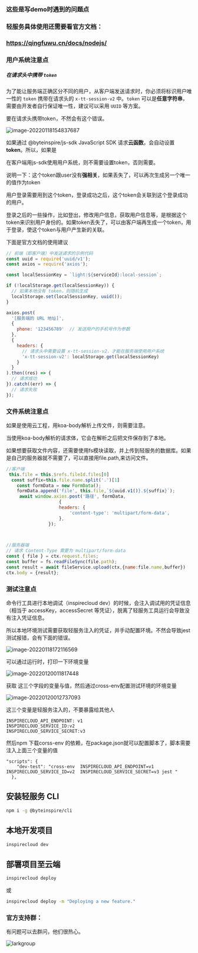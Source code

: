 ### 这些是写demo时遇到的问题点

### 轻服务具体使用还需要看官方文档：

### https://qingfuwu.cn/docs/nodejs/

### 用户系统注意点

##### 在请求头中携带 `token`

为了能让服务端正确区分不同的用户，从客户端发送请求时，你必须将标识用户唯一性的 `token` 携带在请求头的 `x-tt-session-v2` 中。`token` 可以是**任意字符串**，需要由开发者自行保证唯一性，建议可以采用 `UUID` 等方案。

要在请求头携带token，不然会有这个错误。

![image-20220118154837687](C:\Users\123\AppData\Roaming\Typora\typora-user-images\image-20220118154837687.png)

如果通过 @byteinspire/js-sdk JavaScript SDK 请求**云函数**，会自动设置 **token**。所以，如果是

在客户端用js-sdk使用用户系统，则不需要设置token，否则需要。





说明一下：这个token跟user没有**强相关**，如果丢失了，可以再次生成另一个唯一的值作为token

用户登录需要用到这个token，登录成功之后，这个token会关联到这个登录成功的用户。

登录之后的一些操作，比如登出，修改用户信息，获取用户信息等，是根据这个token来识别用户身份的。如果token丢失了，可以由客户端再生成一个token，用于登录，使这个token与用户产生新的关联。



下面是官方文档的使用建议

```javascript
// 前端（即客户端）中发送请求的示例代码
const uuid = require('uuid/v1');
const axios = require('axios');

const localSessionKey = `light:${serviceId}:local-session`;

if (!localStorage.get(localSessionKey)) {
  // 如果本地没有 token，则随机生成
  localStorage.set(localSessionKey, uuid());
}

axios.post(
  '[服务端的 URL 地址]',
  {
    phone: '123456789'  // 发送用户的手机号作为参数
  },
  {
    headers: {
      // 请求头中需要设置 x-tt-session-v2，才能在服务端使用用户系统
      'x-tt-session-v2': localStorage.get(localSessionKey)
    }
  }
).then((res) => {
  // 请求成功
}).catch((err) => {
  // 请求失败
});
```

### 文件系统注意点

如果是使用云工程，用koa-body解析上传文件，则需要注意。

当使用koa-body解析的请求体，它会在解析之后把文件保存到了本地。

如果想要获取文件内容，还需要使用fs模块读取，并上传到轻服务的数据库。如果是自己的服务器就不需要了，可以直接用file.path,来访问文件。

```js
//客户端
 this.file = this.$refs.fileId.files[0]
  const suffix=this.file.name.split('.')[1]
    const formData = new FormData();
	formData.append('file', this.file,`${uuid.v1()}.${suffix}`);
     await window.axios.post('路径', formData, 
                    {
                    headers: {
                        'content-type': 'multipart/form-data',
                    },
                });
           


//服务器端
// 请求 Content-Type 需要为 multipart/form-data
const { file } = ctx.request.files;
const buffer = fs.readFileSync(file.path);
const result = await fileService.upload(ctx,{name:file.name,buffer})
ctx.body = {result};
```



### 测试注意点

命令行工具进行本地调试（inspirecloud dev）的时候，会注入调试用的凭证信息（相当于 accessKey，accessSecret 等凭证），脱离了轻服务工具运行会导致没有注入凭证信息。

所以本地环境测试需要获取轻服务注入的凭证，并手动配置环境。不然会导致jest测试报错，会有下面的错误。

![image-20220118172116569](C:\Users\123\AppData\Roaming\Typora\typora-user-images\image-20220118172116569.png)



可以通过运行时，打印一下环境变量 

![image-20220120011817448](C:\Users\123\AppData\Roaming\Typora\typora-user-images\image-20220120011817448.png)

获取 这三个字段的变量与值，然后通过cross-env配置测试环境的环境变量

![image-20220120012737093](C:\Users\123\AppData\Roaming\Typora\typora-user-images\image-20220120012737093.png)

这三个变量是轻服务注入的，不要暴露给其他人

```
INSPIRECLOUD_API_ENDPOINT: v1
INSPIRECLOUD_SERVICE_ID:v2
INSPIRECLOUD_SERVICE_SECRET:v3
```



然后npm 下载corss-env 的依赖，在package.json就可以配置脚本了，脚本需要注入上面三个变量的值

```
"scripts": {
    "dev-test": "cross-env  INSPIRECLOUD_API_ENDPOINT=v1  INSPIRECLOUD_SERVICE_ID=v2  INSPIRECLOUD_SERVICE_SECRET=v3 jest "
  },
```



## 安装轻服务 CLI

```sh
npm i -g @byteinspire/cli
```



## 本地开发项目

```sh
inspirecloud dev
```



## 部署项目至云端

```sh
inspirecloud deploy
```

或

```sh
inspirecloud deploy -m "Deploying a new feature."
```





### 官方支持群：

有问题可以去群问，他们很热心。

![larkgroup](https://lf3-static.bytednsdoc.com/obj/eden-cn/fuvazli/lark-group-blank.jpeg)

